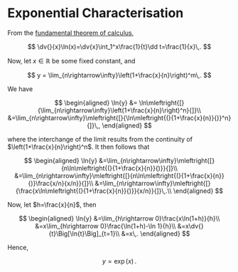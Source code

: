 # Exponential Characterisation

From the [fundamental theorem of calculus](calculus/fundamental-theorem-of-calculus.md#First-Fundamental-Theorem-of-Calculus),

$$
\dv{}{x}\ln(x)=\dv{x}\int_1^x\frac{1}{t}\dd t=\frac{1}{x}\,.
$$

Now, let $x\in\mathbb{R}$ be some fixed constant, and

$$
y = \lim_{n\rightarrow\infty}\left(1+\frac{x}{n}\right)^m\,.
$$

We have

$$
    \begin{aligned}
    \ln{y} &= \ln\mleftright{[}{\lim_{n\rightarrow\infty}\left(1+\frac{x}{n}\right)^n}{]}\\
           &=\lim_{n\rightarrow\infty}\mleftright{[}{\ln\mleftright{(}{1+\frac{x}{n}}{)}^n}{]}\,,
    \end{aligned}
$$

where the interchange of the limit results from the continuity of $\left(1+\frac{x}{n}\right)^n$.
It then follows that

$$
    \begin{aligned}
    \ln{y} &=\lim_{n\rightarrow\infty}\mleftright{[}{n\ln\mleftright{(}{1+\frac{x}{n}}{)}}{]}\\
           &=\lim_{n\rightarrow\infty}\mleftright{[}{n\ln\mleftright{(}{1+\frac{x}{n}}{)}\frac{x/n}{x/n}}{]}\\
           &=\lim_{n\rightarrow\infty}\mleftright{[}{\frac{x\ln\mleftright{(}{1+\frac{x}{n}}{)}}{x/n}}{]}\,.\\
    \end{aligned}
$$

Now, let $h=\frac{x}{n}$, then

$$
\begin{aligned}
    \ln{y} &=\lim_{h\rightarrow 0}\frac{x\ln(1+h)}{h}\\
           &=x\lim_{h\rightarrow 0}\frac{\ln(1+h)-\ln 1}{h}\\
           &=x\dv{}{t}\Big[\ln{t}\Big]_{t=1}\\
           &=x\,.
\end{aligned}
$$

Hence,

$$
y = \exp(x)\,.
$$
